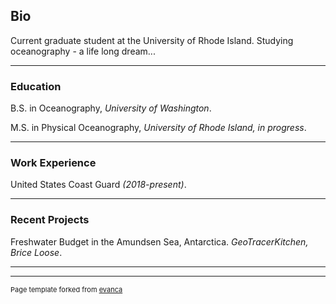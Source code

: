 ## Bio

Current graduate student at the University of Rhode Island. Studying oceanography - a life long dream...

---
### Education
B.S. in Oceanography, _University of Washington_.

M.S. in Physical Oceanography, _University of Rhode Island, in progress_.

---
### Work Experience
United States Coast Guard _(2018-present)_.

---
### Recent Projects
Freshwater Budget in the Amundsen Sea, Antarctica. _GeoTracerKitchen, Brice Loose_.

---


---
<p style="font-size:11px">Page template forked from <a href="https://github.com/evanca/quick-portfolio">evanca</a></p>
<!-- Remove above link if you don't want to attibute -->
